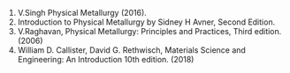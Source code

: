 1. V.Singh Physical Metallurgy (2016).<br>
2. Introduction to Physical Metallurgy by Sidney H Avner, Second Edition.<br>
3. V.Raghavan, Physical Metallurgy: Principles and Practices, Third edition. (2006)<br>
4. William D. Callister, David G. Rethwisch, Materials Science and Engineering: An Introduction 10th edition. (2018)
